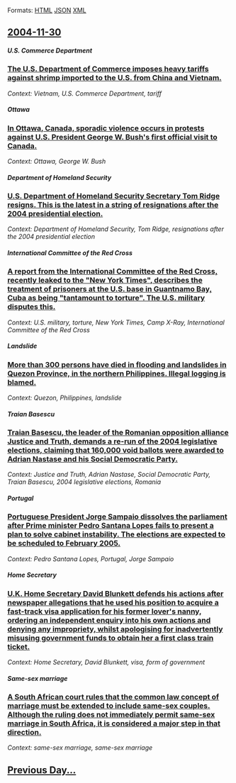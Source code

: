 
Formats: [HTML](2004/11/30/index.html)  [JSON](2004/11/30/index.json)  [XML](2004/11/30/index.xml)  

## [2004-11-30](/news/2004/11/30/index.md)

##### U.S. Commerce Department
### [ The U.S. Department of Commerce imposes heavy tariffs against shrimp imported to the U.S. from China and Vietnam. ](/news/2004/11/30/the-u-s-department-of-commerce-imposes-heavy-tariffs-against-shrimp-imported-to-the-u-s-from-china-and-vietnam.md)
_Context: Vietnam, U.S. Commerce Department, tariff_

##### Ottawa
### [ In Ottawa, Canada, sporadic violence occurs in protests against U.S. President George W. Bush's first official visit to Canada. ](/news/2004/11/30/in-ottawa-canada-sporadic-violence-occurs-in-protests-against-u-s-president-george-w-bush-s-first-official-visit-to-canada.md)
_Context: Ottawa, George W. Bush_

##### Department of Homeland Security
### [ U.S. Department of Homeland Security Secretary Tom Ridge resigns. This is the latest in a string of resignations after the 2004 presidential election. ](/news/2004/11/30/u-s-department-of-homeland-security-secretary-tom-ridge-resigns-this-is-the-latest-in-a-string-of-resignations-after-the-2004-presidentia.md)
_Context: Department of Homeland Security, Tom Ridge, resignations after the 2004 presidential election_

##### International Committee of the Red Cross
### [ A report from the International Committee of the Red Cross, recently leaked to the "New York Times", describes the treatment of prisoners at the U.S. base in Guantnamo Bay, Cuba as being "tantamount to torture". The U.S. military disputes this. ](/news/2004/11/30/a-report-from-the-international-committee-of-the-red-cross-recently-leaked-to-the-new-york-times-describes-the-treatment-of-prisoners-a.md)
_Context: U.S. military, torture, New York Times, Camp X-Ray, International Committee of the Red Cross_

##### Landslide
### [ More than 300 persons have died in flooding and landslides in Quezon Province, in the northern Philippines. Illegal logging is blamed. ](/news/2004/11/30/more-than-300-persons-have-died-in-flooding-and-landslides-in-quezon-province-in-the-northern-philippines-illegal-logging-is-blamed.md)
_Context: Quezon, Philippines, landslide_

##### Traian Basescu
### [ Traian Basescu, the leader of the Romanian opposition alliance Justice and Truth, demands a re-run of the 2004 legislative elections, claiming that 160,000 void ballots were awarded to Adrian Nastase and his Social Democratic Party. ](/news/2004/11/30/traian-basescu-the-leader-of-the-romanian-opposition-alliance-justice-and-truth-demands-a-re-run-of-the-2004-legislative-elections-claim.md)
_Context: Justice and Truth, Adrian Nastase, Social Democratic Party, Traian Basescu, 2004 legislative elections, Romania_

##### Portugal
### [ Portuguese President Jorge Sampaio dissolves the parliament after Prime minister Pedro Santana Lopes fails to present a plan to solve cabinet instability. The elections are expected to be scheduled to February 2005. ](/news/2004/11/30/portuguese-president-jorge-sampaio-dissolves-the-parliament-after-prime-minister-pedro-santana-lopes-fails-to-present-a-plan-to-solve-cabin.md)
_Context: Pedro Santana Lopes, Portugal, Jorge Sampaio_

##### Home Secretary
### [ U.K. Home Secretary David Blunkett defends his actions after newspaper allegations that he used his position to acquire a fast-track visa application for his former lover's nanny, ordering an independent enquiry into his own actions and denying any impropriety, whilst apologising for inadvertently misusing government funds to obtain her a first class train ticket. ](/news/2004/11/30/u-k-home-secretary-david-blunkett-defends-his-actions-after-newspaper-allegations-that-he-used-his-position-to-acquire-a-fast-track-visa-a.md)
_Context: Home Secretary, David Blunkett, visa, form of government_

##### Same-sex marriage
### [ A South African court rules that the common law concept of marriage must be extended to include same-sex couples. Although the ruling does not immediately permit same-sex marriage in South Africa, it is considered a major step in that direction. ](/news/2004/11/30/a-south-african-court-rules-that-the-common-law-concept-of-marriage-must-be-extended-to-include-same-sex-couples-although-the-ruling-does.md)
_Context: same-sex marriage, same-sex marriage_

## [Previous Day...](/news/2004/11/29/index.md)

